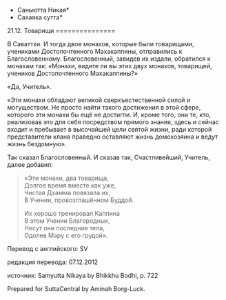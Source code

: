 * Саньютта Никая*
* Сахаяка сутта*

21\.12\. Товарищи
\=\=\=\=\=\=\=\=\=\=\=\=\=\=\=

В Саваттхи\. И тогда двое монахов, которые были товарищами, учениками Достопочтенного Махакаппины, отправились к Благословенному\. Благословенный, завидев их издали, обратился к монахам так: «Монахи, видите ли вы этих двух монахов, товарищей, учеников Достопочтенного Махакаппины?»

«Да, Учитель»\.

«Эти монахи обладают великой сверхъестественной силой и могуществом\. Не просто найти такого достижения в этой сфере, которого эти монахи бы ещё не достигли\. И, кроме того, они те, кто, реализовав это для себя посредством прямого знания, здесь и сейчас входит и пребывает в высочайшей цели святой жизни, ради которой представители клана праведно оставляют жизнь домохозяина и ведут жизнь бездомную»\.

Так сказал Благословенный\. И сказав так, Счастливейший, Учитель, далее добавил:

> «Эти монахи, два товарища,  
> Долгое время вместе как уже,  
> Чистая Дхамма повязала их,  
> В Учении, провозглашённом Буддой\.  
>   
> Их хорошо тренировал Каппина  
> В этом Учении Благородных,  
> Несут они последние тела,  
> Одолев Мару с его грудой»\.

Перевод с английского: SV

редакция перевода: 07\.12\.2012

источник: Samyutta Nikaya by Bhikkhu Bodhi, p\. 722

Prepared for SuttaCentral by Aminah Borg\-Luck\.